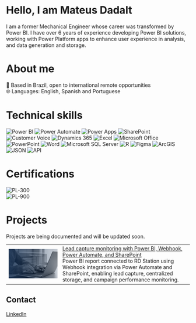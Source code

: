 # Hello, I am Mateus Dadalt
I am a former Mechanical Engineer whose career was transformed by Power BI. I have over 6 years of experience developing Power BI solutions, working with Power Platform apps to enhance user experience in analysis, and data generation and storage.  

# About me
📍 Based in Brazil, open to international remote opportunities  
🌐 Languages: English, Spanish and Portuguese

# Technical skills
![Power BI](https://img.shields.io/badge/Power%20BI-F2C811?style=for-the-badge&logo=power-bi&logoColor=black) ![Power Automate](https://img.shields.io/badge/Power%20Automate-0066FF?style=for-the-badge&logo=power-automate&logoColor=white) ![Power Apps](https://img.shields.io/badge/Power%20Apps-742774?style=for-the-badge&logo=powerapps&logoColor=white) ![SharePoint](https://img.shields.io/badge/SharePoint-0078D4?style=for-the-badge&logo=microsoft-sharepoint&logoColor=white) ![Customer Voice](https://img.shields.io/badge/Customer%20Voice-008272?style=for-the-badge&logo=microsoft-dynamics-365-customer-insights&logoColor=white) ![Dynamics 365](https://img.shields.io/badge/Dynamics%20365-0078D4?style=for-the-badge&logo=microsoft-dynamics-365&logoColor=white) ![Excel](https://img.shields.io/badge/Excel-217346?style=for-the-badge&logo=microsoft-excel&logoColor=white) ![Microsoft Office](https://img.shields.io/badge/Microsoft%20Office-D83B01?style=for-the-badge&logo=microsoft-office&logoColor=white) ![PowerPoint](https://img.shields.io/badge/PowerPoint-D24726?style=for-the-badge&logo=microsoft-powerpoint&logoColor=white) ![Word](https://img.shields.io/badge/Word-2B579A?style=for-the-badge&logo=microsoft-word&logoColor=white) ![Microsoft SQL Server](https://img.shields.io/badge/SQL%20Server-CC2927?style=for-the-badge&logo=microsoft-sql-server&logoColor=white) ![R](https://img.shields.io/badge/R-276DC3?style=for-the-badge&logo=r&logoColor=white) ![Figma](https://img.shields.io/badge/Figma-F24E1E?style=for-the-badge&logo=figma&logoColor=white) ![ArcGIS](https://img.shields.io/badge/ArcGIS-F47A20?style=for-the-badge&logo=esri&logoColor=white) ![JSON](https://img.shields.io/badge/JSON-000000?style=for-the-badge&logo=json&logoColor=white) ![API](https://img.shields.io/badge/API-000000?style=for-the-badge)  

# Certifications
![PL-300](https://img.shields.io/badge/Microsoft_PL--300_Power%20BI-0078D4?style=for-the-badge&logo=microsoft&logoColor=white)  
![PL-900](https://img.shields.io/badge/Microsoft_PL--900_Power%20Platform-0078D4?style=for-the-badge&logo=microsoft&logoColor=white) 

# Projects
Projects are being documented and will be updated soon.
<table>
  <tr>
    <td  align="center">
      <a href="https://github.com/mateusdadalt/rdstation-lead-capture-webhook-powerbireport">
        <img src="https://github.com/mateusdadalt/mateusdadalt/blob/main/README/images/Webhook 1.png" alt="Webhook" width="600px"/>
      </a>
    </td>
    <td>
      <a href="https://github.com/mateusdadalt/rdstation-lead-capture-webhook-powerbireport">
        <span>Lead capture monitoring with Power BI, Webhook, Power Automate, and SharePoint</span>
      </a>
      <br/>
      <span> Power BI report connected to RD Station using Webhook integration via Power Automate and SharePoint, enabling lead capture, centralized storage, and campaign performance monitoring.</span>
    </td>
  </tr>
</table>




## Contact
[LinkedIn](https://linkedin.com/in/mateusdadalt)  


